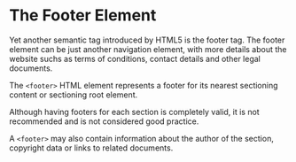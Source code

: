 # The Footer Element

Yet another semantic tag introduced by HTML5 is the footer tag. The footer element can be just another navigation element, with more details about the website suchs as terms of conditions, contact details and other legal documents.

The `<footer>` HTML element represents a footer for its nearest sectioning content or sectioning root element.

Although having footers for each section is completely valid, it is not recommended and is not considered good practice.

A `<footer>` may also contain information about the author of the section, copyright data or links to related documents.